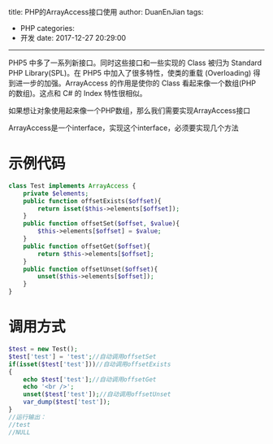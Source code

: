 title: PHP的ArrayAccess接口使用
author: DuanEnJian
tags:
  - PHP
categories:
  - 开发
date: 2017-12-27 20:29:00
---
PHP5 中多了一系列新接口。同时这些接口和一些实现的 Class 被归为 Standard PHP Library(SPL)。在 PHP5 中加入了很多特性，使类的重载 (Overloading) 得到进一步的加强。ArrayAccess 的作用是使你的 Class 看起来像一个数组(PHP 的数组)。这点和 C# 的 Index 特性很相似。
 
如果想让对象使用起来像一个PHP数组，那么我们需要实现ArrayAccess接口

ArrayAccess是一个interface，实现这个interface，必须要实现几个方法

<!-- more -->
# 示例代码
```php
class Test implements ArrayAccess {
    private $elements;
    public function offsetExists($offset){
        return isset($this->elements[$offset]);
    }
    public function offsetSet($offset, $value){
        $this->elements[$offset] = $value;
    }
    public function offsetGet($offset){
        return $this->elements[$offset];
    }
    public function offsetUnset($offset){
        unset($this->elements[$offset]);
    }
}
```
# 调用方式
```php
$test = new Test();
$test['test'] = 'test';//自动调用offsetSet
if(isset($test['test']))//自动调用offsetExists
{
    echo $test['test'];//自动调用offsetGet
    echo '<br />';
    unset($test['test']);//自动调用offsetUnset
    var_dump($test['test']);
}
//运行输出：
//test
//NULL 
```
